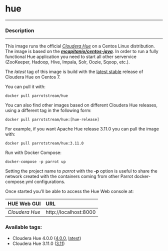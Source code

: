 # **hue**
___

### Description
___

This image runs the official [*Cloudera Hue*](http://gethue.com/) on a Centos Linux distribution. The image is based on the [***mcapitanio/centos-java***](https://hub.docker.com/r/parrotstream/centos-openjdk). In order to run a fully functional Hue application you need to start all other servervice (ZooKeeper, Hadoop, Hive, Impala, Solr, Oozie, Sqoop, etc.).

The *latest* tag of this image is build with the [latest stable](http://gethue.com/category/release/) release of Cloudera Hue on Centos 7.

You can pull it with:

    docker pull parrotstream/hue


You can also find other images based on different Cloudera Hue releases, using a different tag in the following form:

    docker pull parrotstream/hue:[hue-release]


For example, if you want Apache Hue release 3.11.0 you can pull the image with:

    docker pull parrotstream/hue:3.11.0

Run with Docker Compose:

    docker-compose -p parrot up

Setting the project name to *parrot* with the **-p** option is useful to share the network created with the containers coming from other Parrot docker-compose.yml configurations.

Once started you'll be able to access the Hue Web console at:

| **HUE Web GUI**           |**URL**                            |
|:--------------------------|:----------------------------------|
| *Cloudera Hue*            | http://localhost:8000            |


### Available tags:

- Cloudera Hue 4.0.0 ([4.0.0](https://github.com/parrot-stream/docker-hue/blob/4.0.0/Dockerfile), [latest](https://github.com/parrot-stream/docker-hue/blob/latest/Dockerfile))
- Cloudera Hue 3.11.0 ([3.11](https://github.com/parrot-stream/docker-hue/blob/3.11.0/Dockerfile))
